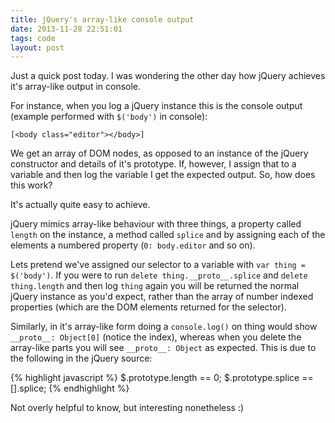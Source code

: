 ```yaml
---
title: jQuery's array-like console output
date: 2013-11-28 22:51:01 
tags: code
layout: post
---
```

Just a quick post today. I was wondering the other day how jQuery achieves it's array-like output in console. 

For instance, when you log a jQuery instance this is the console output (example performed with `$('body')` in console):

`[<body class="editor"></body>]`

We get an array of DOM nodes, as opposed to an instance of the jQuery constructor and details of it's prototype. If, however, I assign that to a variable and then log the variable I get the expected output. So, how does this work? 

It's actually quite easy to achieve. 

jQuery mimics array-like behaviour with three things, a property called `length` on the instance, a method called `splice` and by assigning each of the elements a numbered property (`0: body.editor` and so on).
 
Lets pretend we've assigned our selector to a variable with `var thing = $('body')`. If you were to run `delete thing.__proto__.splice` and `delete thing.length` and then log `thing` again you will be returned the normal jQuery instance as you'd expect, rather than the array of number indexed properties (which are the DOM elements returned for the selector).
 
Similarly, in it's array-like form doing a `console.log()` on thing would show `__proto__: Object[0]` (notice the index), whereas when you delete the array-like parts you will see `__proto__: Object` as expected. This is due to the following in the jQuery source: 
 
{% highlight javascript %}
$.prototype.length == 0;
$.prototype.splice == [].splice;
{% endhighlight %}

Not overly helpful to know, but interesting nonetheless :)

